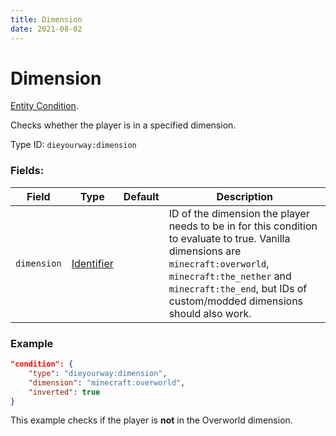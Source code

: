 ```yaml
---
title: Dimension
date: 2021-08-02
---
```

# Dimension

[Entity Condition](../entity_conditions.md).

Checks whether the player is in a specified dimension.

Type ID: `dieyourway:dimension`

### Fields:

Field  | Type | Default | Description
-------|------|---------|-------------
`dimension` | [Identifier](../data_types/identifier.md) | |  ID of the dimension the player needs to be in for this condition to evaluate to true. Vanilla dimensions are `minecraft:overworld`, `minecraft:the_nether` and `minecraft:the_end`, but IDs of custom/modded dimensions should also work.

### Example
```json
"condition": {
    "type": "dieyourway:dimension",
    "dimension": "minecraft:overworld",
    "inverted": true
}
```
This example checks if the player is **not** in the Overworld dimension.